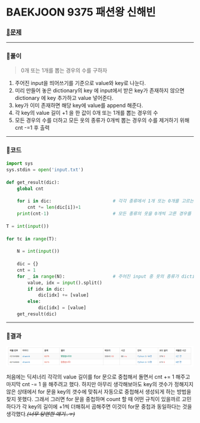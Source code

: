 # BAEKJOON 9375 패션왕 신해빈

### [🏸문제](https://www.acmicpc.net/problem/9375) 

<hr>



### 💊풀이

> 0개 또는 1개를 뽑는 경우의 수를 구하자

1. 주어진 input을 띄어쓰기를 기준으로 value와 key로 나눈다.
1. 미리 만들어 놓은 dictionary의 key 에 input에서 받은 key가 존재하지 않으면 dictionary 에 key 추가하고 value 넣어준다.
1. key가 이미 존재하면 해당 key에 value를 append 해준다.
1. 각 key의 value 길이 +1 을 한 값이 0개 또는 1개를 뽑는 경우의 수
1. 모든 경우의 수를 더하고 모든 옷의 종류가 0개씩 뽑는 경우의 수를 제거하기 위해 cnt -=1 후 출력

<hr>

### 📌코드

```python
import sys
sys.stdin = open('input.txt')

def get_result(dic):
    global cnt

    for i in dic:                   	# 각각 종류에서 1개 또는 0개를 고르는 경우의 수
        cnt *= len(dic[i])+1
    print(cnt-1)                    	# 모든 종류의 옷을 0개씩 고른 경우를 제외

T = int(input())

for tc in range(T):

    N = int(input())

    dic = {}
    cnt = 1
    for _ in range(N):                  # 주어진 input 중 옷의 종류가 dictionary에 없으면 key에 추가, 있으면 해당 키에 value 추가
        value, idx = input().split()
        if idx in dic:
            dic[idx] += [value]
        else:
            dic[idx] = [value]
    get_result(dic)
```

<hr>





### 🛀결과

![image-20220511224651320](readme.assets/image-20220511224651320.png)

처음에는 딕셔너리 각각의 value 길이를 for 문으로 중첩해서 돌면서 cnt += 1 해주고 마지막 cnt -= 1 을 해주려고 했다. 하지만 아무리 생각해보아도 key의 갯수가 정해지지 않은 상태에서 for 문을 key의 갯수에 맞춰서 자동으로 중첩해서 생성되게 하는 방법을 찾지 못했다. 그래서 그러면 for 문을 중첩하며 count 할 때 어떤 규칙이 있을까르 고민하다가 각 key의 길이에 +1씩 더해줘서 곱해주면 이것이 for문 중첩과 동일하다는 것을 생각했다.*~~(너무 당연한 얘기..ㅜ)~~*

